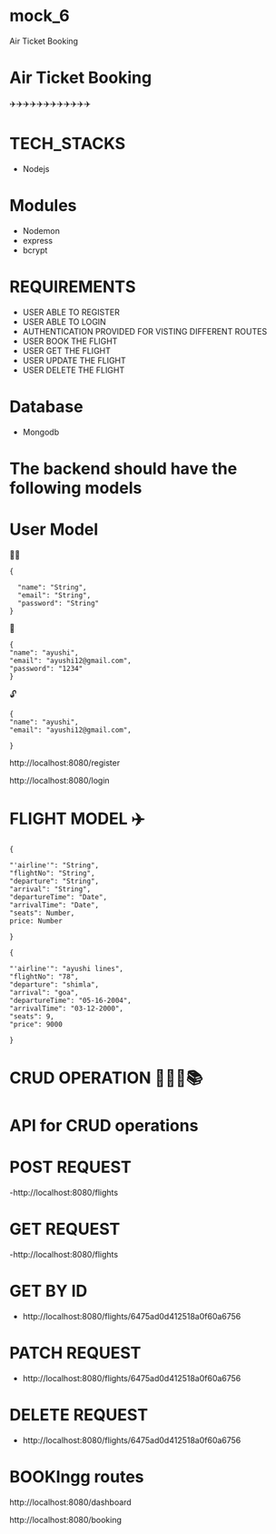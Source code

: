 # mock_6
Air Ticket Booking



# Air Ticket Booking

✈️✈️✈️✈️✈️✈️✈️✈️✈️✈️✈️✈️


# TECH_STACKS

- Nodejs

# Modules

- Nodemon
- express
- bcrypt


# REQUIREMENTS 
- USER ABLE TO REGISTER
-  USER ABLE TO LOGIN
-  AUTHENTICATION PROVIDED FOR VISTING DIFFERENT ROUTES 
-  USER BOOK THE FLIGHT 
- USER GET THE FLIGHT 
-  USER UPDATE THE FLIGHT 
-  USER DELETE THE FLIGHT 


# Database

- Mongodb




# The backend should have the following models

# User Model

👥👤

```
{

  "name": "String",
  "email": "String",
  "password": "String"
}

```

<!-- REGISTER MODEL --> 🔏

```
{
"name": "ayushi",
"email": "ayushi12@gmail.com",
"password": "1234"
}

```

<!-- LOGIN MODEL -->  🔓

```
{
"name": "ayushi",
"email": "ayushi12@gmail.com",

}

```

<!-- REGISTER API -->

http://localhost:8080/register

<!--  LOGIN API -->

http://localhost:8080/login

# FLIGHT MODEL ✈️

```
{

"'airline'": "String",
"flightNo": "String",
"departure": "String",
"arrival": "String",
"departureTime": "Date",
"arrivalTime": "Date",
"seats": Number,
price: Number

}

```

```
{

"'airline'": "ayushi lines",
"flightNo": "78",
"departure": "shimla",
"arrival": "goa",
"departureTime": "05-16-2004",
"arrivalTime": "03-12-2000",
"seats": 9,
"price": 9000

}

```

# CRUD OPERATION 📕📗📘📚


# API for CRUD operations

# POST REQUEST

-http://localhost:8080/flights

# GET REQUEST

-http://localhost:8080/flights

# GET BY ID

- http://localhost:8080/flights/6475ad0d412518a0f60a6756

# PATCH REQUEST

- http://localhost:8080/flights/6475ad0d412518a0f60a6756

# DELETE REQUEST

- http://localhost:8080/flights/6475ad0d412518a0f60a6756

# BOOKIngg routes

http://localhost:8080/dashboard

http://localhost:8080/booking
